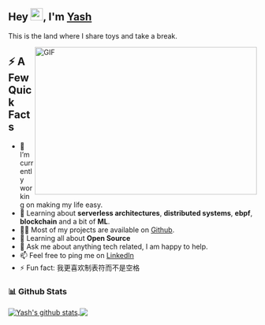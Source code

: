 <h2> Hey <img src="https://media.giphy.com/media/hvRJCLFzcasrR4ia7z/giphy.gif" width="25px">, I'm <a href="https://yashsrivastava.netlify.app/">Yash</a></h2>

This is the land where I share toys and take a break.

<img align="right" alt="GIF" src="https://github.com/darkshredder/darkshredder/blob/main/hacker.gif?raw=true" width="450" height="300" />

<h2>⚡️ A Few Quick Facts</h2>

- 🔭 I’m currently working on making my life easy.
- 🧐 Learning about <strong>serverless architectures</strong>, <strong>distributed systems</strong>, <strong>ebpf</strong>, <strong>blockchain</strong> and a bit of <strong>ML</strong>.
- 👨‍💻 Most of my projects are available on <a href="https://github.com/darkshredder">Github</a>.
- 🌱 Learning all about **Open Source**
- 💬 Ask me about anything tech related, I am happy to help.
- 📫 Feel free to ping me on [LinkedIn](https://www.linkedin.com/in/yash-srivastava-826aa21a0/)
- ⚡ Fun fact: 我更喜欢制表符而不是空格

### 📊 Github Stats
  
<a href="https://github.com/darkshredder">
  <img align="center" src="https://github-readme-stats.vercel.app/api?username=darkshredder&show_icons=true&include_all_commits=true&theme=material-palenight" alt="Yash's github stats" style="max-width:56%;" />
</a>
<a href="https://github.com/darkshredder">
  <img align="center" src="https://github-readme-stats.vercel.app/api/top-langs/?username=darkshredder&layout=compact&theme=material-palenight&langs_count=8" style="max-width:40%;" />
</a>
